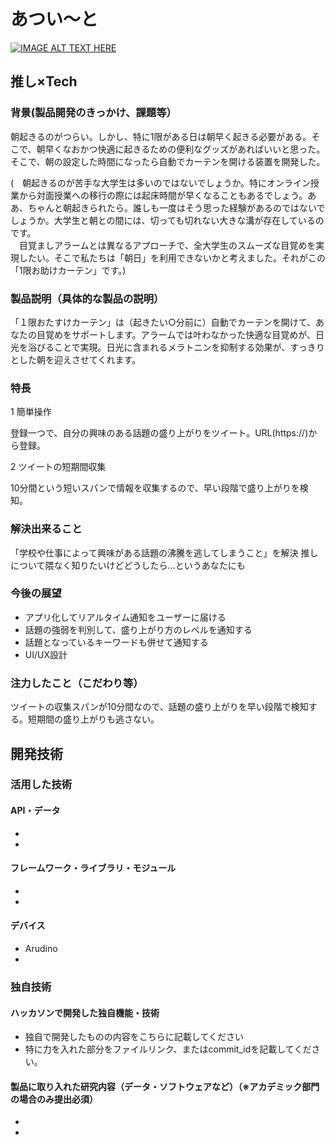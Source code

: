 # あつい～と

[![IMAGE ALT TEXT HERE](https://jphacks.com/wp-content/uploads/2020/09/JPHACKS2020_ogp.jpg)](https://www.youtube.com/watch?v=G5rULR53uMk)

## 推し×Tech
### 背景(製品開発のきっかけ、課題等）


朝起きるのがつらい。しかし、特に1限がある日は朝早く起きる必要がある。そこで、朝早くなおかつ快適に起きるための便利なグッズがあればいいと思った。そこで、朝の設定した時間になったら自動でカーテンを開ける装置を開発した。


(　朝起きるのが苦手な大学生は多いのではないでしょうか。特にオンライン授業から対面授業への移行の際には起床時間が早くなることもあるでしょう。ああ、ちゃんと朝起きられたら。誰しも一度はそう思った経験があるのではないでしょうか。大学生と朝との間には、切っても切れない大きな溝が存在しているのです。  
　目覚ましアラームとは異なるアプローチで、全大学生のスムーズな目覚めを実現したい。そこで私たちは「朝日」を利用できないかと考えました。それがこの「1限お助けカーテン」です。)

### 製品説明（具体的な製品の説明）


   「１限おたすけカーテン」は（起きたい○分前に）自動でカーテンを開けて、あなたの目覚めをサポートします。アラームでは叶わなかった快適な目覚めが、日光を浴びることで実現。日光に含まれるメラトニンを抑制する効果が、すっきりとした朝を迎えさせてくれます。
 
### 特長

1 簡単操作

 登録一つで、自分の興味のある話題の盛り上がりをツイート。URL(https://)から登録。


2 ツイートの短期間収集

 10分間という短いスパンで情報を収集するので、早い段階で盛り上がりを検知。

### 解決出来ること

 「学校や仕事によって興味がある話題の沸騰を逃してしまうこと」を解決
推しについて隈なく知りたいけどどうしたら…というあなたにも

### 今後の展望

* アプリ化してリアルタイム通知をユーザーに届ける
* 話題の強弱を判別して、盛り上がり方のレベルを通知する
* 話題となっているキーワードも併せて通知する
* UI/UX設計

### 注力したこと（こだわり等）

ツイートの収集スパンが10分間なので、話題の盛り上がりを早い段階で検知する。短期間の盛り上がりも逃さない。

## 開発技術
### 活用した技術
#### API・データ
* 
* 

#### フレームワーク・ライブラリ・モジュール
* 
* 

#### デバイス
* Arudino
* 

### 独自技術
#### ハッカソンで開発した独自機能・技術
* 独自で開発したものの内容をこちらに記載してください
* 特に力を入れた部分をファイルリンク、またはcommit_idを記載してください。

#### 製品に取り入れた研究内容（データ・ソフトウェアなど）（※アカデミック部門の場合のみ提出必須）
* 
* 

